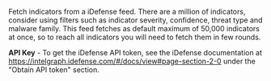 Fetch indicators from a iDefense feed. There are a million of indicators, consider using filters such as indicator severity, confidence, threat type and malware family. This feed fetches as default maximum of 50,000 indicators at once, so to reach all indicators you will need to fetch them in few rounds.
 
**API Key** - To get the iDefense API token, see the iDefense documentation at <https://intelgraph.idefense.com/#/docs/view#page-section-2-0> under the "Obtain API token" section.
